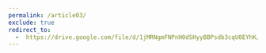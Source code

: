 ```yaml
---
permalink: /article03/
exclude: true
redirect_to: 
  -  https://drive.google.com/file/d/1jMRNgmFNPnH0dSHyyBBPsdb3cqU0EYhK/view?usp=sharing
---
```

